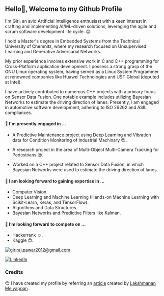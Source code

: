 ## Hello👋, Welcome to my Github Profile 
I'm Giri, an avid Artificial Intelligence enthusiast with a keen interest in crafting and implementing AI/ML-driven solutions, leveraging the agile and scrum software development life cycle. 😊

I hold a Master's degree in Embedded Systems from the Technical University of Chemnitz, where my research focused on Unsupervised Learning and Generative Adversarial Networks.

My prior experience involves extensive work in C and C++ programming for Cross-Platform application development. I possess a strong grasp of the GNU Linux operating system, having served as a Linux System Programmer at renowned companies like Huawei Technologies and UST Global (deputed at Intel). 

I have actively contributed to numerous C++ projects with a primary focus on Sensor Data Fusion. One notable example includes utilizing Bayesian Networks to estimate the driving direction of lanes. Presently, I am engaged in automotive software development, adhering to ISO 26262 and ASIL compliances.

#### 🔭 I'm presently engaged in ...

* A Predictive Maintenance project using Deep Learning and Vibration data for Condition Monitoring of Industrial Machinary :heart_eyes:.

* A research project in the area of Multi-Object Multi-Camera Tracking for Pedestrians :heart_eyes:.

* Worked on a C++ project related to Sensor Data Fusion, in which Bayesian Networks were used to estimate the driving direction of lanes. 

#### 🌱 I am looking forward to gaining expertise in ...
* Computer Vision.
* Deep Learning and Machine Learning (Hands-on Machine Learning with Scikit-Learn, Keras, and TensorFlow).
* Algorithms and Data Structures.
* Bayesian Networks and Predictive Filters like Kalman.

#### 👯 I’m looking forward to compete on ...
* Hackerrank :relaxed:.
* Kaggle :heart_eyes:.

<!-- ![Overall Stats](https://github-readme-stats.vercel.app/api?username=rebelgiri&count_private=true&show_icons=true&hide=contribs) -->

<!-- [Top Langs](https://github-readme-stats.vercel.app/api/top-langs/?username=rebelgiri&layout=compact) -->


<a href="mailto:giriraj.pawar2012@gmail.com">![giriraj.pawar2012@gmail.com](https://img.shields.io/badge/Gmail-D14836?style=for-the-badge&logo=gmail&logoColor=white)</a>

<a href="https://www.linkedin.com/in/rebelgiri/">![LinkedIn](https://img.shields.io/badge/LinkedIn-0077B5?style=for-the-badge&logo=linkedin&logoColor=white)</a>


### Credits

:blush: I have created my profile by referring an [article](https://laxmena.com/posts/github-pofile-readme) created by [Lakshmanan Meiyappan](https://github.com/laxmena).

